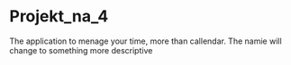 # Projekt_na_4
 The application to menage your time, more than callendar. The namie will change to something more descriptive
 
